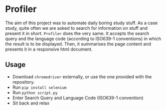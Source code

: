 # Profiler

The aim of this project was to automate daily boring study stuff. As a case study, quite often we are asked to search for information on stuff and present it in short. ```Profiler``` does the very same. It accepts the search query and the language code (according to ISO639-1 conventions) in which the result is to be displayed. Then, it summarises the page content and presents it in a responsive html document.

## Usage

- Download ```chromedriver``` externally, or use the one provided with the repository.
- Run ```pip install selenium``` 
- Run ```python script.py```
- Enter Search Query and Language Code (ISO639-1 convention)
- Sit back and relax
